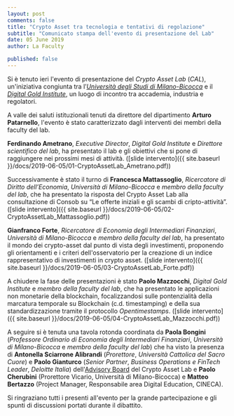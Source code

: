 ```yaml
---
layout: post
comments: false
title: "Crypto Asset tra tecnologia e tentativi di regolazione"
subtitle: "Comunicato stampa dell'evento di presentazione del Lab"
date: 05 June 2019
author: La Faculty

published: false
---
```


Si è tenuto ieri l'evento di presentazione del *Crypto Asset Lab* (*CAL*), un'iniziativa congiunta tra l’[*Università degli Studi di Milano-Bicocca*](https://www.unimib.it/) e il *[Digital Gold Institute](http://dgi.io/)*, un luogo di incontro tra accademia, industria e regolatori.

A valle dei saluti istituzionali tenuti da direttore del dipartimento **Arturo Patarnello**, l'evento è stato caratterizzato dagli interventi dei membri della faculty del lab.

**Ferdinando Ametrano**, *Executive Director*, *Digital Gold Institute* e *Direttore scientifico del lab*, ha presentato il lab e gli obiettivi che si pone di raggiungere nei prossimi mesi di attività. ([slide intervento]({{ site.baseurl }}/docs/2019-06-05/01-CryptoAssetLab_Ametrano.pdf))

Successivamente è stato il turno di **Francesca Mattassoglio**, *Ricercatore di Diritto dell’Economia*, *Università di Milano-Bicocca* e *membro della faculty del lab*, che ha presentato la risposta del Crypto Asset Lab alla consultazione di Consob su “Le offerte iniziali e gli scambi di cripto-attività”. ([slide intervento]({{ site.baseurl }}/docs/2019-06-05/02-CryptoAssetLab_Mattassoglio.pdf))

**Gianfranco Forte**, *Ricercatore di Economia degli Intermediari Finanziari*, *Università di Milano-Bicocca* e *membro della faculty del lab*, ha presentato il mondo dei crypto-asset dal punto di vista degli investimenti, proponendo gli orientamenti e i criteri dell'osservatorio per la creazione di un indice rappresentativo di investimenti in crypto asset. ([slide intervento]({{ site.baseurl }}/docs/2019-06-05/03-CryptoAssetLab_Forte.pdf))

A chiudere la fase delle presentazioni è stato **Paolo Mazzocchi**, *Digital Gold Institute* e *membro della faculty del lab*, che ha presentato le applicazioni non monetarie della blockchain, focalizzandosi sulle pontenzialità della marcatura temporale su Blockchain (c.d. timestamping) e della sua standardizzazione tramite il protocollo *Opentimestamps*. ([slide intervento]({{ site.baseurl }}/docs/2019-06-05/04-CryptoAssetLab_Mazzocchi.pdf))

A seguire si è tenuta una tavola rotonda coordinata da **Paola Bongini** (*Professore Ordinario di Economia degli Intermediari Finanziari*, *Università di Milano-Bicocca* e *membro della faculty del lab*) che ha visto la presenza di **Antonella Sciarrone Alibrandi** (*Prorettore*, *Università Cattolica del Sacro Cuore*) e **Paolo Gianturco** (*Senior Partner*, *Business Operations e FinTech Leader*, *Deloitte Italia*) dell'[Advisory Board](/advisory-board/) del Crypto Asset Lab e **Paolo Cherubini** (Prorettore Vicario, Università di Milano-Bicocca) e **Matteo Bertazzo** (Project Manager, Responsabile area Digital Education, CINECA).

Si ringraziano tutti i presenti all'evento per la grande partecipazione e gli spunti di discussioni portati durante il dibattito.

